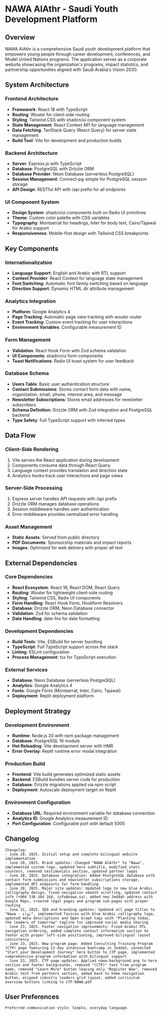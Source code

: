 # NAWA AlAthr - Saudi Youth Development Platform

## Overview

NAWA AlAthr is a comprehensive Saudi youth development platform that empowers young people through career development, conferences, and Model United Nations programs. The application serves as a corporate website showcasing the organization's programs, impact statistics, and partnership opportunities aligned with Saudi Arabia's Vision 2030.

## System Architecture

### Frontend Architecture
- **Framework**: React 18 with TypeScript
- **Routing**: Wouter for client-side routing
- **Styling**: Tailwind CSS with shadcn/ui component system
- **State Management**: React Context API for language management
- **Data Fetching**: TanStack Query (React Query) for server state management
- **Build Tool**: Vite for development and production builds

### Backend Architecture
- **Server**: Express.js with TypeScript
- **Database**: PostgreSQL with Drizzle ORM
- **Database Provider**: Neon Database (serverless PostgreSQL)
- **Session Management**: Connect-pg-simple for PostgreSQL session storage
- **API Design**: RESTful API with /api prefix for all endpoints

### UI Component System
- **Design System**: shadcn/ui components built on Radix UI primitives
- **Theme**: Custom color palette with CSS variables
- **Typography**: Montserrat for headings, Inter for body text, Cairo/Tajawal for Arabic support
- **Responsiveness**: Mobile-first design with Tailwind CSS breakpoints

## Key Components

### Internationalization
- **Language Support**: English and Arabic with RTL support
- **Context Provider**: React Context for language state management
- **Font Switching**: Automatic font family switching based on language
- **Direction Support**: Dynamic HTML dir attribute management

### Analytics Integration
- **Platform**: Google Analytics 4
- **Page Tracking**: Automatic page view tracking with wouter router
- **Event Tracking**: Custom event tracking for user interactions
- **Environment Variables**: Configurable measurement ID

### Form Management
- **Validation**: React Hook Form with Zod schema validation
- **UI Components**: shadcn/ui form components
- **Toast Notifications**: Radix UI toast system for user feedback

### Database Schema
- **Users Table**: Basic user authentication structure
- **Contact Submissions**: Stores contact form data with name, organization, email, phone, interest area, and message
- **Newsletter Subscriptions**: Stores email addresses for newsletter subscribers
- **Schema Definition**: Drizzle ORM with Zod integration and PostgreSQL backend
- **Type Safety**: Full TypeScript support with inferred types

## Data Flow

### Client-Side Rendering
1. Vite serves the React application during development
2. Components consume data through React Query
3. Language context provides translation and direction state
4. Analytics hooks track user interactions and page views

### Server-Side Processing
1. Express server handles API requests with /api prefix
2. Drizzle ORM manages database operations
3. Session middleware handles user authentication
4. Error middleware provides centralized error handling

### Asset Management
- **Static Assets**: Served from public directory
- **PDF Documents**: Sponsorship materials and impact reports
- **Images**: Optimized for web delivery with proper alt text

## External Dependencies

### Core Dependencies
- **React Ecosystem**: React 18, React DOM, React Query
- **Routing**: Wouter for lightweight client-side routing
- **Styling**: Tailwind CSS, Radix UI components
- **Form Handling**: React Hook Form, Hookform Resolvers
- **Database**: Drizzle ORM, Neon Database connector
- **Validation**: Zod for schema validation
- **Date Handling**: date-fns for date formatting

### Development Dependencies
- **Build Tools**: Vite, ESBuild for server bundling
- **TypeScript**: Full TypeScript support across the stack
- **Linting**: ESLint configuration
- **Process Management**: tsx for TypeScript execution

### External Services
- **Database**: Neon Database (serverless PostgreSQL)
- **Analytics**: Google Analytics 4
- **Fonts**: Google Fonts (Montserrat, Inter, Cairo, Tajawal)
- **Deployment**: Replit deployment platform

## Deployment Strategy

### Development Environment
- **Runtime**: Node.js 20 with npm package management
- **Database**: PostgreSQL 16 module
- **Hot Reloading**: Vite development server with HMR
- **Error Overlay**: Replit runtime error modal integration

### Production Build
- **Frontend**: Vite build generates optimized static assets
- **Backend**: ESBuild bundles server code for production
- **Database**: Drizzle migrations applied via npm script
- **Deployment**: Autoscale deployment target on Replit

### Environment Configuration
- **Database URL**: Required environment variable for database connection
- **Analytics ID**: Google Analytics measurement ID
- **Port Configuration**: Configurable port with default 5000

## Changelog

```
Changelog:
- June 20, 2025. Initial setup and complete bilingual website implementation
- June 20, 2025. Brand updates: Changed "NAWA AlAthr" to "Nawa", implemented custom logo, updated hero subtitle, modified stats counters, removed testimonials section, updated partner logos
- June 20, 2025. Database integration: Added PostgreSQL database with contact form submissions and newsletter subscriptions storage, implemented API endpoints for form handling
- June 20, 2025. Major site updates: Updated logo to new blue Arabic calligraphy design, fixed navigation smooth scrolling, updated contact info (+966 538 104 164, info@nawa.sa), added new Jeddah address with Google Maps, created legal pages and program sub-pages with proper routing
- June 21, 2025. SEO and branding updates: Updated all page titles to "Nawa - نَوَاة", implemented favicon with blue Arabic calligraphy logo, updated meta descriptions and Open Graph tags with "Planting today, the leaders of tomorrow" tagline for improved social media sharing
- June 23, 2025. Footer navigation improvements: Fixed Arabic RTL navigation ordering, added complete contact information section to footer with proper left-side positioning, improved bilingual layout consistency
- June 23, 2025. New program page: Added Consulting Training Program (CTP) page featuring 12-day intensive bootcamp in Jeddah, connected "Start your Development Journey" hero button to CTP page, implemented comprehensive program information with bilingual support
- June 23, 2025. CTP page updates: Applied nawa-background.png to hero section and footer backgrounds, removed "(CTP)" text from program name, removed "Learn More" button leaving only "Register Now", removed Arabic text from partners section, added back to home navigation button, aligned industry leaders grid layout, added curriculum overview buttons linking to CTP-NAWA.pdf
```

## User Preferences

```
Preferred communication style: Simple, everyday language.
```
